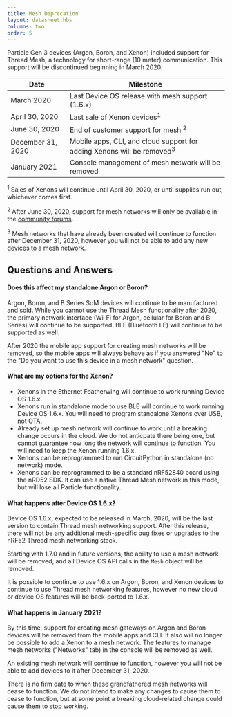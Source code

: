 ```yaml
---
title: Mesh Deprecation
layout: datasheet.hbs
columns: two
order: 5
---
```


Particle Gen 3 devices (Argon, Boron, and Xenon) included support for Thread Mesh, a technology for short-range (10 meter) communication. This support will be discontinued beginning in March 2020.

| Date | Milestone |
| ---  | --- |
| March 2020 | Last Device OS release with mesh support (1.6.x) |
| April 30, 2020 | Last sale of Xenon devices<sup>1</sup> |
| June 30, 2020 | End of customer support for mesh <sup>2</sup> | 
| December 31, 2020 | Mobile apps, CLI, and cloud support for adding Xenons will be removed<sup>3</sup> |
| January 2021 | Console management of mesh network will be removed |

<sup>1</sup> Sales of Xenons will continue until April 30, 2020, or until supplies run out, whichever comes first.

<sup>2</sup> After June 30, 2020, support for mesh networks will only be available in the [community forums](https://community.particle.io).

<sup>3</sup> Mesh networks that have already been created will continue to function after December 31, 2020, however you will not be able to add any new devices to a mesh network.

## Questions and Answers

#### Does this affect my standalone Argon or Boron?

Argon, Boron, and B Series SoM devices will continue to be manufactured and sold. While you cannot use the Thread Mesh functionality after 2020, the primary network interface (Wi-Fi for Argon, cellular for Boron and B Series) will continue to be supported. BLE (Bluetooth LE) will continue to be supported as well.

After 2020 the mobile app support for creating mesh networks will be removed, so the mobile apps will always behave as if you answered "No" to the "Do you want to use this device in a mesh network" question.


#### What are my options for the Xenon?

- Xenons in the Ethernet Featherwing will continue to work running Device OS 1.6.x.
- Xenons run in standalone mode to use BLE will continue to work running Device OS 1.6.x. You will need to program standalone Xenons over USB, not OTA.
- Already set up mesh network will continue to work until a breaking change occurs in the cloud. We do not anticpate there being one, but cannot guarantee how long the network will continue to function. You will need to keep the Xenon running 1.6.x.
- Xenons can be reprogrammed to run CircuitPython in standalone (no network) mode.
- Xenons can be reprogrammed to be a standard nRF52840 board using the nRD52 SDK. It can use a native Thread Mesh network in this mode, but will lose all Particle functionality.

#### What happens after Device OS 1.6.x?

Device OS 1.6.x, expected to be released in March, 2020, will be the last version to contain Thread mesh networking support. After this release, there will not be any additional mesh-specific bug fixes or upgrades to the nRF52 Thread mesh networking stack.

Starting with 1.7.0 and in future versions, the ability to use a mesh network will be removed, and all Device OS API calls in the `Mesh` object will be removed.

It is possible to continue to use 1.6.x on Argon, Boron, and Xenon devices to continue to use Thread mesh networking features, however no new cloud or device OS features will be back-ported to 1.6.x.

#### What happens in January 2021?

By this time, support for creating mesh gateways on Argon and Boron devices will be removed from the mobile apps and CLI. It also will no longer be possible to add a Xenon to a mesh network. The features to manage mesh networks ("Networks" tab) in the console will be removed as well.

An existing mesh network will continue to function, however you will not be able to add devices to it after December 31, 2020.

There is no firm date to when these grandfathered mesh networks will cease to function. We do not intend to make any changes to cause them to cease to function, but at some point a breaking cloud-related change could cause them to stop working.

